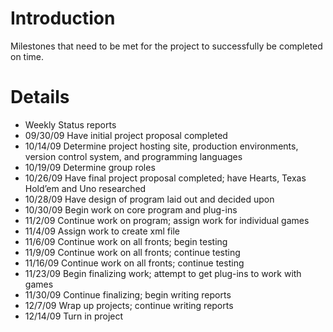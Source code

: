 # Introduction #

Milestones that need to be met for the project to successfully be completed on time.


# Details #

  * Weekly	Status reports
  * 09/30/09   Have initial project proposal completed
  * 10/14/09	Determine project hosting site, production environments, version control system, and programming languages
  * 10/19/09	Determine group roles
  * 10/26/09	Have final project proposal completed; have Hearts, Texas Hold’em and Uno researched
  * 10/28/09        	Have design of program laid out and decided upon
  * 10/30/09        	Begin work on core program and plug-ins
  * 11/2/09 	Continue work on program; assign work for individual games
  * 11/4/09 	Assign work to create xml file
  * 11/6/09 	Continue work on all fronts; begin testing
  * 11/9/09 	Continue work on all fronts; continue testing
  * 11/16/09        	Continue work on all fronts; continue testing
  * 11/23/09        	Begin finalizing work; attempt to get plug-ins to work with games
  * 11/30/09        	Continue finalizing; begin writing reports
  * 12/7/09 	Wrap up projects; continue writing reports
  * 12/14/09        	Turn in project